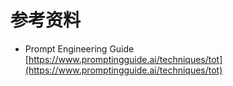 # 参考资料



* Prompt Engineering Guide\
  [https://www.promptingguide.ai/techniques/tot](https://www.promptingguide.ai/techniques/tot)
